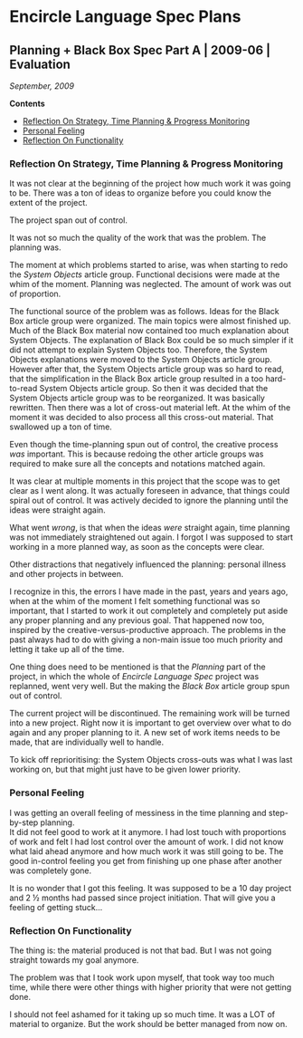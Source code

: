 ﻿Encircle Language Spec Plans
============================

Planning + Black Box Spec Part A | 2009-06 | Evaluation
-------------------------------------------------------

*September, 2009*

__Contents__

- [Reflection On Strategy, Time Planning & Progress Monitoring](#reflection-on-strategy-time-planning--progress-monitoring)
- [Personal Feeling](#personal-feeling)
- [Reflection On Functionality](#reflection-on-functionality)

### Reflection On Strategy, Time Planning & Progress Monitoring

It was not clear at the beginning of the project how much work it was going to be. There was a ton of ideas to organize before you could know the extent of the project.

The project span out of control.

It was not so much the quality of the work that was the problem. The planning was.

The moment at which problems started to arise, was when starting to redo the *System Objects* article group. Functional decisions were made at the whim of the moment. Planning was neglected. The amount of work was out of proportion.

The functional source of the problem was as follows. Ideas for the Black Box article group were organized. The main topics were almost finished up. Much of the Black Box material now contained too much explanation about System Objects. The explanation of Black Box could be so much simpler if it did not attempt to explain System Objects too. Therefore, the System Objects explanations were moved to the System Objects article group. However after that, the System Objects article group was so hard to read, that the simplification in the Black Box article group resulted in a too hard-to-read System Objects article group. So then it was decided that the System Objects article group was to be reorganized. It was basically rewritten. Then there was a lot of cross-out material left. At the whim of the moment it was decided to also process all this cross-out material. That swallowed up a ton of time.

Even though the time-planning spun out of control, the creative process *was* important. This is because redoing the other article groups was required to make sure all the concepts and notations matched again.

It was clear at multiple moments in this project that the scope was to get clear as I went along. It was actually foreseen in advance, that things could spiral out of control. It was actively decided to ignore the planning until the ideas were straight again.

What went *wrong*, is that when the ideas *were* straight again, time planning was not immediately straightened out again. I forgot I was supposed to start working in a more planned way, as soon as the concepts were clear.

Other distractions that negatively influenced the planning: personal illness and other projects in between.

I recognize in this, the errors I have made in the past, years and years ago, when at the whim of the moment I felt something functional was so important, that I started to work it out completely and completely put aside any proper planning and any previous goal. That happened now too, inspired by the creative-versus-productive approach. The problems in the past always had to do with giving a non-main issue too much priority and letting it take up all of the time.

One thing does need to be mentioned is that the *Planning* part of the project, in which the whole of *Encircle Language Spec* project was replanned, went very well. But the making the *Black Box* article group spun out of control.

The current project will be discontinued. The remaining work will be turned into a new project. Right now it is important to get overview over what to do again and any proper planning to it. A new set of work items needs to be made, that are individually well to handle. 

To kick off reprioritising: the System Objects cross-outs was what I was last working on, but that might just have to be given lower priority.

### Personal Feeling

I was getting an overall feeling of messiness in the time planning and step-by-step planning.  
It did not feel good to work at it anymore. I had lost touch with proportions of work and felt I had lost control over the amount of work. I did not know what laid ahead anymore and how much work it was still going to be. The good in-control feeling you get from finishing up one phase after another was completely gone.

It is no wonder that I got this feeling. It was supposed to be a 10 day project and 2 ½ months had passed since project initiation. That will give you a feeling of getting stuck...

### Reflection On Functionality

The thing is: the material produced is not that bad. But I was not going straight towards my goal anymore.

The problem was that I took work upon myself, that took way too much time, while there were other things with higher priority that were not getting done.

I should not feel ashamed for it taking up so much time. It was a LOT of material to organize. But the work should be better managed from now on.